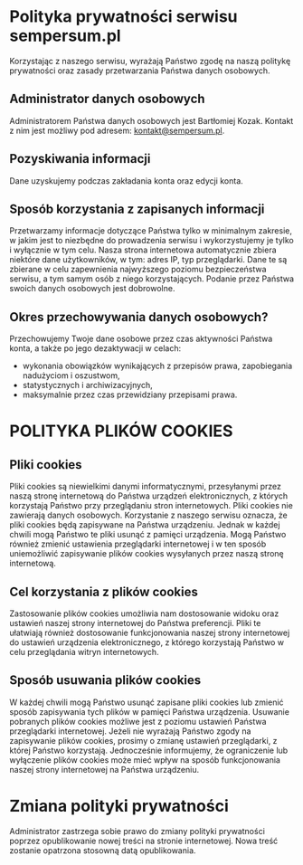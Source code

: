 # Polityka prywatności serwisu sempersum.pl
Korzystając z naszego serwisu, wyrażają Państwo zgodę na naszą politykę prywatności oraz zasady przetwarzania Państwa danych osobowych.
## Administrator danych osobowych
Administratorem Państwa danych osobowych jest Bartłomiej Kozak. Kontakt z nim jest możliwy pod adresem: kontakt@sempersum.pl.
## Pozyskiwania informacji
Dane uzyskujemy podczas zakładania konta oraz edycji konta.
## Sposób korzystania z zapisanych informacji
Przetwarzamy informacje dotyczące Państwa tylko w minimalnym zakresie, w jakim jest to niezbędne do prowadzenia serwisu i wykorzystujemy je tylko i wyłącznie w tym celu. Nasza strona internetowa automatycznie zbiera niektóre dane użytkowników, w tym: adres IP, typ przeglądarki. Dane te są zbierane w celu zapewnienia najwyższego poziomu bezpieczeństwa serwisu, a tym samym osób z niego korzystających. Podanie przez Państwa swoich danych osobowych jest dobrowolne.
## Okres przechowywania danych osobowych?
Przechowujemy Twoje dane osobowe przez czas aktywności Państwa konta, a także po jego dezaktywacji w celach:
+ wykonania obowiązków wynikających z przepisów prawa, zapobiegania nadużyciom i oszustwom,
+ statystycznych i archiwizacyjnych,
+ maksymalnie przez czas przewidziany przepisami prawa.

# POLITYKA PLIKÓW COOKIES
## Pliki cookies
Pliki cookies są niewielkimi danymi informatycznymi, przesyłanymi przez naszą stronę internetową do Państwa urządzeń elektronicznych, z których korzystają Państwo przy przeglądaniu stron internetowych. Pliki cookies nie zawierają danych osobowych. Korzystanie z naszego serwisu oznacza, że pliki cookies będą zapisywane na Państwa urządzeniu. Jednak w każdej chwili mogą Państwo te pliki usunąć z pamięci urządzenia. Mogą Państwo również zmienić ustawienia przeglądarki internetowej i w ten sposób uniemożliwić zapisywanie plików cookies wysyłanych przez naszą stronę internetową.
## Cel korzystania z plików cookies
Zastosowanie plików cookies umożliwia nam dostosowanie widoku oraz ustawień naszej strony internetowej do Państwa preferencji. Pliki te ułatwiają również dostosowanie funkcjonowania naszej strony internetowej do ustawień urządzenia elektronicznego, z którego korzystają Państwo w celu przeglądania witryn internetowych.
## Sposób usuwania plików cookies
W każdej chwili mogą Państwo usunąć zapisane pliki cookies lub zmienić sposób zapisywania tych plików w pamięci Państwa urządzenia. Usuwanie pobranych plików cookies możliwe jest z poziomu ustawień Państwa przeglądarki internetowej. Jeżeli nie wyrażają Państwo zgody na zapisywanie plików cookies, prosimy o zmianę ustawień przeglądarki, z której Państwo korzystają. Jednocześnie informujemy, że ograniczenie lub wyłączenie plików cookies może mieć wpływ na sposób funkcjonowania naszej strony internetowej na Państwa urządzeniu.

# Zmiana polityki prywatności
Administrator zastrzega sobie prawo do zmiany polityki prywatności poprzez opublikowanie nowej treści na stronie internetowej. Nowa treść zostanie opatrzona stosowną datą opublikowania.

